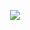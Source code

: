 <p align="center">
  <img src="https://cdn.jsdelivr.net/gh/skykeyjoker/skykeyjoker/diana.svg">
</p>

